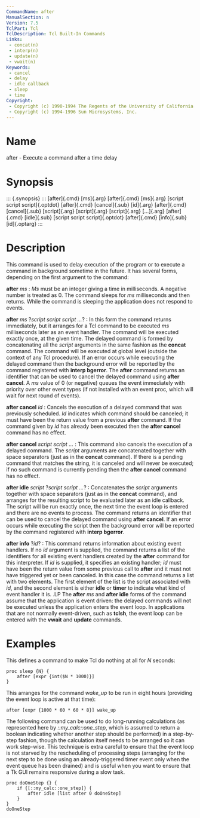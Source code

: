 ```yaml
---
CommandName: after
ManualSection: n
Version: 7.5
TclPart: Tcl
TclDescription: Tcl Built-In Commands
Links:
 - concat(n)
 - interp(n)
 - update(n)
 - vwait(n)
Keywords:
 - cancel
 - delay
 - idle callback
 - sleep
 - time
Copyright:
 - Copyright (c) 1990-1994 The Regents of the University of California.
 - Copyright (c) 1994-1996 Sun Microsystems, Inc.
---
```


# Name

after - Execute a command after a time delay

# Synopsis

::: {.synopsis} :::
[after]{.cmd} [ms]{.arg}
[after]{.cmd} [ms]{.arg} [script script script]{.optdot}
[after]{.cmd} [cancel]{.sub} [id]{.arg}
[after]{.cmd} [cancel]{.sub} [script]{.arg} [script]{.arg} [script]{.arg} [...]{.arg}
[after]{.cmd} [idle]{.sub} [script script script]{.optdot}
[after]{.cmd} [info]{.sub} [id]{.optarg}
:::

# Description

This command is used to delay execution of the program or to execute a command in background sometime in the future.  It has several forms, depending on the first argument to the command:

**after** *ms*
: *Ms* must be an integer giving a time in milliseconds. A negative number is treated as 0. The command sleeps for *ms* milliseconds and then returns. While the command is sleeping the application does not respond to events.

**after** *ms* ?*script script script ...*?
: In this form the command returns immediately, but it arranges for a Tcl command to be executed *ms* milliseconds later as an event handler. The command will be executed exactly once, at the given time. The delayed command is formed by concatenating all the *script* arguments in the same fashion as the **concat** command. The command will be executed at global level (outside the context of any Tcl procedure). If an error occurs while executing the delayed command then the background error will be reported by the command registered with **interp bgerror**. The **after** command returns an identifier that can be used to cancel the delayed command using **after cancel**. A *ms* value of 0 (or negative) queues the event immediately with priority over other event types (if not installed with an event proc, which will wait for next round of events).

**after cancel** *id*
: Cancels the execution of a delayed command that was previously scheduled. *Id* indicates which command should be canceled;  it must have been the return value from a previous **after** command. If the command given by *id* has already been executed then the **after cancel** command has no effect.

**after cancel** *script script ...*
: This command also cancels the execution of a delayed command. The *script* arguments are concatenated together with space separators (just as in the **concat** command). If there is a pending command that matches the string, it is canceled and will never be executed;  if no such command is currently pending then the **after cancel** command has no effect.

**after idle** *script* ?*script script ...*?
: Concatenates the *script* arguments together with space separators (just as in the **concat** command), and arranges for the resulting script to be evaluated later as an idle callback. The script will be run exactly once, the next time the event loop is entered and there are no events to process. The command returns an identifier that can be used to cancel the delayed command using **after cancel**. If an error occurs while executing the script then the background error will be reported by the command registered with **interp bgerror**.

**after info** ?*id*?
: This command returns information about existing event handlers. If no *id* argument is supplied, the command returns a list of the identifiers for all existing event handlers created by the **after** command for this interpreter. If *id* is supplied, it specifies an existing handler; *id* must have been the return value from some previous call to **after** and it must not have triggered yet or been canceled. In this case the command returns a list with two elements. The first element of the list is the script associated with *id*, and the second element is either **idle** or **timer** to indicate what kind of event handler it is. .LP The **after** *ms* and **after idle** forms of the command assume that the application is event driven:  the delayed commands will not be executed unless the application enters the event loop. In applications that are not normally event-driven, such as **tclsh**, the event loop can be entered with the **vwait** and **update** commands.


# Examples

This defines a command to make Tcl do nothing at all for *N* seconds:

```
proc sleep {N} {
    after [expr {int($N * 1000)}]
}
```

This arranges for the command *wake_up* to be run in eight hours (providing the event loop is active at that time):

```
after [expr {1000 * 60 * 60 * 8}] wake_up
```

The following command can be used to do long-running calculations (as represented here by *::my_calc::one_step*, which is assumed to return a boolean indicating whether another step should be performed) in a step-by-step fashion, though the calculation itself needs to be arranged so it can work step-wise.  This technique is extra careful to ensure that the event loop is not starved by the rescheduling of processing steps (arranging for the next step to be done using an already-triggered timer event only when the event queue has been drained) and is useful when you want to ensure that a Tk GUI remains responsive during a slow task.

```
proc doOneStep {} {
    if {[::my_calc::one_step]} {
        after idle [list after 0 doOneStep]
    }
}
doOneStep
```

